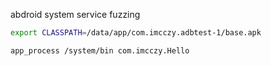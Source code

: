 abdroid system service fuzzing

```bash
export CLASSPATH=/data/app/com.imcczy.adbtest-1/base.apk

app_process /system/bin com.imcczy.Hello

```